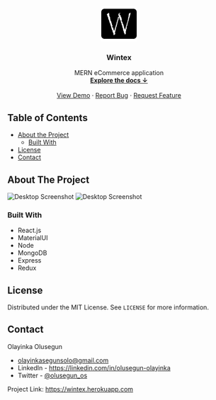<!-- PROJECT LOGO -->
<br />
<p align="center">
  <img src="frontend/public/android-chrome-512x512.png" alt="Logo" width="80" height="80">
  
  <h3 align="center">Wintex</h3>

  <p align="center">
    MERN eCommerce application
    <br />
    <a href="#table-of-contents"><strong>Explore the docs ↓</strong></a>
    <br />
    <br />
    <a href="https://wintex.herokuapp.com" target="_blank">View Demo</a>
    ·
    <a href="https://github.com/olayis/wintex/issues">Report Bug</a>
    ·
    <a href="https://github.com/olayis/wintex/issues">Request Feature</a>
  </p>
</p>

<!-- TABLE OF CONTENTS -->

## Table of Contents

- [About the Project](#about-the-project)
  - [Built With](#built-with)
- [License](#license)
- [Contact](#contact)

<!-- ABOUT THE PROJECT -->

## About The Project

<img src="https://res.cloudinary.com/olayis/image/upload/v1632688583/Laptop_Mockup_q0opgy.png" alt="Desktop Screenshot" style="max-width: 100%; height: auto;">

<img src="https://res.cloudinary.com/olayis/image/upload/v1632688584/Mobile_Mockup_me3nqf.png" alt="Desktop Screenshot" style="max-width: 100%; height: auto;">

### Built With

- React.js
- MaterialUI
- Node
- MongoDB
- Express
- Redux

<!-- LICENSE -->

## License

Distributed under the MIT License. See `LICENSE` for more information.

<!-- CONTACT -->

## Contact

Olayinka Olusegun

- olayinkasegunsolo@gmail.com
- LinkedIn - <https://linkedin.com/in/olusegun-olayinka>
- Twitter - [@olusegun_os](https://twitter.com/olusegun_os)

Project Link: <https://wintex.herokuapp.com>

